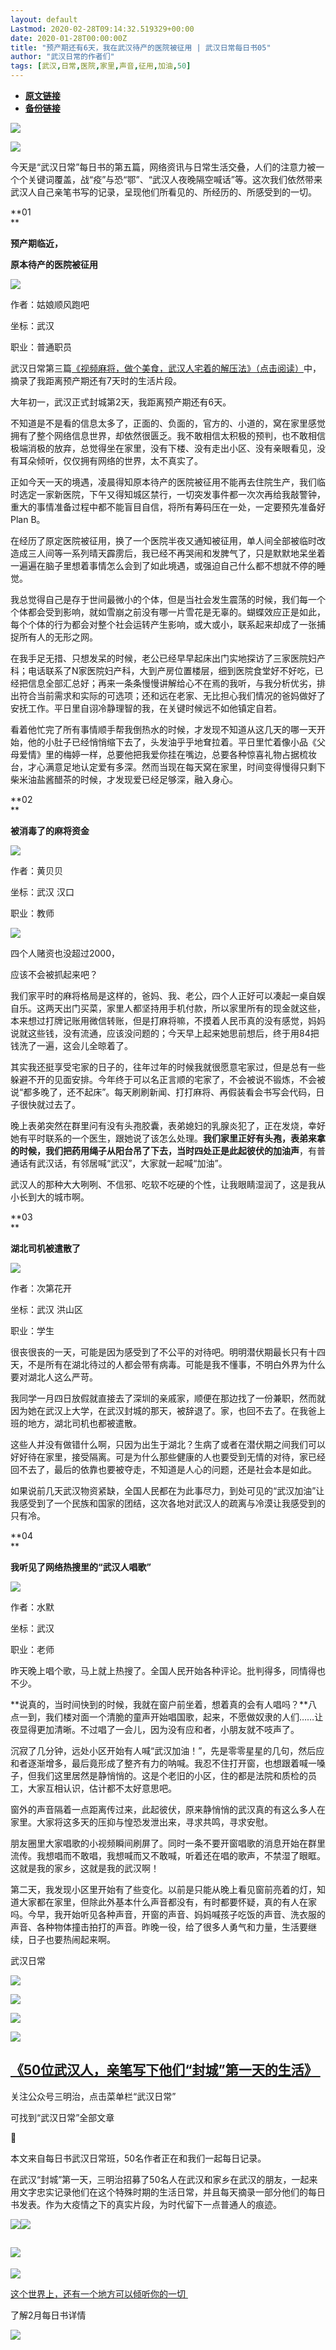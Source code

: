 ```yaml
---
layout: default
Lastmod: 2020-02-28T09:14:32.519329+00:00
date: 2020-01-28T00:00:00Z
title: "预产期还有6天，我在武汉待产的医院被征用 | 武汉日常每日书05"
author: "武汉日常的作者们"
tags: [武汉,日常,医院,家里,声音,征用,加油,50]
---
```


* [**原文链接**](http://mp.weixin.qq.com/s?__biz=MjM5NzU4ODQ2MA==&mid=2676482255&idx=1&sn=ed66ab5113b6a5e2074cc336c81a63de&chksm=bca4fc4c8bd3755aed7cf176b4ecb38af4c869cbd3881ef334c4b4fc50a6af741fe1b5ce3001#rd)
* [**备份链接**](http://archive.is/BynKI)


  

![](/images/post/33567f9faf5f7dc5d2f18d47f3a3c575.jpg)

![](/images/post/47d792d8fa2fa323a6b0598442e286b2.jpg)

今天是“武汉日常”每日书的第五篇，网络资讯与日常生活交叠，人们的注意力被一个个关键词覆盖，战“疫”与恐“鄂”、“武汉人夜晚隔空喊话”等。这次我们依然带来武汉人自己亲笔书写的记录，呈现他们所看见的、所经历的、所感受到的一切。

**01  
**

**预产期临近，**

**原本待产的医院被征用**

![](/images/post/965849060c90ed920ba33496eb708dbd.jpg)

作者：姑娘顺风跑吧

坐标：武汉

职业：普通职员

武汉日常第三篇[《视频麻将，做个美食，武汉人宅着的解压法》（点击阅读）](http://mp.weixin.qq.com/s?__biz=MjM5NzU4ODQ2MA==&mid=2676482242&idx=1&sn=c8e3bf214fd72b983487e8d2b32a4a5f&chksm=bca4fc418bd37557da192dff3b5d16859114e69e925476d5a2493c2e97deaf7955dfa724c9ea&scene=21#wechat_redirect)中，摘录了我距离预产期还有7天时的生活片段。

大年初一，武汉正式封城第2天，我距离预产期还有6天。

不知道是不是看的信息太多了，正面的、负面的，官方的、小道的，窝在家里感觉拥有了整个网络信息世界，却依然很匮乏。我不敢相信太积极的预判，也不敢相信极端消极的放弃，总觉得坐在家里，没有下楼、没有走出小区、没有亲眼看见，没有耳朵倾听，仅仅拥有网络的世界，太不真实了。

正如今天一天的境遇，凌晨得知原本待产的医院被征用不能再去住院生产，我们临时选定一家新医院，下午又得知城区禁行，一切突发事件都一次次再给我敲警钟，重大的事情准备过程中都不能盲目自信，将所有筹码压在一处，一定要预先准备好Plan B。

在经历了原定医院被征用，换了一个医院半夜又通知被征用，单人间全部被临时改造成三人间等一系列晴天霹雳后，我已经不再哭闹和发脾气了，只是默默地呆坐着一遍遍在脑子里想着事情怎么会到了如此境遇，或强迫自己什么都不想就不停的睡觉。

我总觉得自己是存于世间最微小的个体，但是当社会发生震荡的时候，我们每一个个体都会受到影响，就如雪崩之前没有哪一片雪花是无辜的。蝴蝶效应正是如此，每个个体的行为都会对整个社会运转产生影响，或大或小，联系起来却成了一张捕捉所有人的无形之网。

在我手足无措、只想发呆的时候，老公已经早早起床出门实地探访了三家医院妇产科；电话联系了N家医院妇产科，大到产房位置楼层，细到医院食堂好不好吃，已经把信息全部汇总好；再来一条条慢慢讲解给心不在焉的我听，与我分析优劣，排出符合当前需求和实际的可选项；还和远在老家、无比担心我们情况的爸妈做好了安抚工作。平日里自诩冷静理智的我，在关键时候远不如他镇定自若。

看着他忙完了所有事情顺手帮我倒热水的时候，才发现不知道从这几天的哪一天开始，他的小肚子已经悄悄缩下去了，头发油乎乎地耷拉着。平日里忙着像小品《父母爱情》里的梅婷一样，总要他把我爱你挂在嘴边，总要各种惊喜礼物占据梳妆台，才心满意足地认定爱有多深。然而当现在每天窝在家里，时间变得慢得只剩下柴米油盐酱醋茶的时候，才发现爱已经足够深，融入身心。

**02  
**

**被消毒了的麻将资金**

![](/images/post/ee1c8265e6e9efa1965a82f762a454f4.jpg)

作者：黄贝贝

坐标：武汉 汉口

职业：教师

![](/images/post/3b5ae19d41736f428270f7c757f6416e.jpg)

四个人赌资也没超过2000，

应该不会被抓起来吧？

我们家平时的麻将格局是这样的，爸妈、我、老公，四个人正好可以凑起一桌自娱自乐。这两天出门买菜，家里人都坚持用手机付款，所以家里所有的现金就这些，本来想过打牌记账用微信转账，但是打麻将嘛，不摸着人民币真的没有感觉，妈妈说就这些钱，没有流通，应该没问题的；今天早上起来她思前想后，终于用84把钱洗了一遍，这会儿全晾着了。

其实我还挺享受宅家的日子的，往年过年的时候我就很愿意宅家过，但是总有一些躲避不开的见面安排。今年终于可以名正言顺的宅家了，不会被说不锻炼，不会被说“都多晚了，还不起床”。每天刷刷新闻、打打麻将、再假装看会书写会代码，日子很快就过去了。

晚上表弟突然在群里问有没有头孢胶囊，表弟媳妇的乳腺炎犯了，正在发烧，幸好她有平时联系的一个医生，跟她说了该怎么处理。**我们家里正好有头孢，表弟来拿的时候，我们把药用绳子从阳台吊了下去，当时四处正是此起彼伏的加油声**，有普通话有武汉话，有邻居喊“武汉”，大家就一起喊“加油”。

武汉人的那种大大咧咧、不信邪、吃软不吃硬的个性，让我眼睛湿润了，这是我从小长到大的城市啊。

**03  
**

**湖北司机被遣散了**

![](/images/post/d234600ea7d264f4cab3b05ae1b5a36f.jpg)

作者：次第花开

坐标：武汉 洪山区

职业：学生

很丧很丧的一天，可能是因为感受到了不公平的对待吧。明明潜伏期最长只有十四天，不是所有在湖北待过的人都会带有病毒。可能是我不懂事，不明白外界为什么要对湖北人这么严苛。

我同学一月四日放假就直接去了深圳的亲戚家，顺便在那边找了一份兼职，然而就因为她在武汉上大学，在武汉封城的那天，被辞退了。家，也回不去了。在我爸上班的地方，湖北司机也都被遣散。

这些人并没有做错什么啊，只因为出生于湖北？生病了或者在潜伏期之间我们可以好好待在家里，接受隔离。可是为什么那些健康的人也要受到无情的对待，家已经回不去了，最后的依靠也要被夺走，不知道是人心的问题，还是社会本是如此。

如果说前几天武汉物资紧缺，全国人民都在为此事尽力，到处可见的“武汉加油”让我感受到了一个民族和国家的团结，这次各地对武汉人的疏离与冷漠让我感受到的只有冷。

**04  
**

**我听见了网络热搜里的“武汉人唱歌”**

![](/images/post/57aae861ab1e3b614828e54c22844804.jpg)

作者：水默

坐标：武汉

职业：老师

昨天晚上唱个歌，马上就上热搜了。全国人民开始各种评论。批判得多，同情得也不少。

**说真的，当时间快到的时候，我就在窗户前坐着，想着真的会有人唱吗？**八点一到，我们楼对面一个清脆的童声开始唱国歌，起来，不愿做奴隶的人们……让夜显得更加清晰。不过唱了一会儿，因为没有应和者，小朋友就不吱声了。

沉寂了几分钟，远处小区开始有人喊“武汉加油！”，先是零零星星的几句，然后应和者逐渐增多，最后竟形成了整齐有力的呐喊。我忍不住打开窗，也想跟着喊一嗓子，但我们这里居然是静悄悄的。这是个老旧的小区，住的都是法院和质检的员工，大家互相认识，估计都不太好意思吧。

窗外的声音隔着一点距离传过来，此起彼伏，原来静悄悄的武汉真的有这么多人在家里。大家将这多天的压抑与惶恐发泄出来，寻求共鸣，寻求安慰。

朋友圈里大家唱歌的小视频瞬间刷屏了。同时一条不要开窗唱歌的消息开始在群里流传。我想唱而不敢唱，我想喊而又不敢喊，听着还在唱的歌声，不禁湿了眼眶。这就是我的家乡，这就是我的武汉啊！

第二天，我发现小区里开始有了些变化。以前是只能从晚上看见窗前亮着的灯，知道大家都在家里，但除此外基本什么声音都没有，有时都要怀疑，真的有人在家吗。今早，我开始听见各种声音，开窗的声音、妈妈喊孩子吃饭的声音、洗衣服的声音、各种物体撞击拍打的声音。昨晚一役，给了很多人勇气和力量，生活要继续，日子也要热闹起来啊。

  

武汉日常

  

  

[![](/images/post/0995e660c00800f4109be6ae7dbd98ef.jpg)](http://mp.weixin.qq.com/s?__biz=MjM5NzU4ODQ2MA==&mid=2676482248&idx=1&sn=b597018f110889b8c340dac7b15b69e1&chksm=bca4fc4b8bd3755dd774cfda378286b14e5411a038ed547bfe518bc958891ee0ff80eb786ff8&scene=21#wechat_redirect)

  

[![](/images/post/a828fc4d02a6d175ba4814c7eab0807f.jpg)](http://mp.weixin.qq.com/s?__biz=MjM5NzU4ODQ2MA==&mid=2676482242&idx=1&sn=c8e3bf214fd72b983487e8d2b32a4a5f&chksm=bca4fc418bd37557da192dff3b5d16859114e69e925476d5a2493c2e97deaf7955dfa724c9ea&scene=21#wechat_redirect)

  

[![](/images/post/9318e8fc393db4f1371219424b697f33.jpg)](http://mp.weixin.qq.com/s?__biz=MjM5NzU4ODQ2MA==&mid=2676482237&idx=1&sn=c60304dd64fc3f917a6daa8fdcbde437&chksm=bca4fc3e8bd37528e56d9ddebd86430dd1dfbbd49e1fb176c62912b50e25c60288f4bc6f0fab&scene=21#wechat_redirect)

[![](/images/post/985717c6b578eafd5e4e0205b71d0cc7.jpg)](http://mp.weixin.qq.com/s?__biz=MjM5NzU4ODQ2MA==&mid=2676482229&idx=1&sn=96e054f429e012617aa631529f0f9363&chksm=bca4fc368bd37520673414401fd87938f44b3db50e257c42a6030f412ba38860c057a2e31799&scene=21#wechat_redirect)

[《50位武汉人，亲笔写下他们“封城”第一天的生活》 ](http://mp.weixin.qq.com/s?__biz=MjM5NzU4ODQ2MA==&mid=2676482229&idx=1&sn=96e054f429e012617aa631529f0f9363&chksm=bca4fc368bd37520673414401fd87938f44b3db50e257c42a6030f412ba38860c057a2e31799&scene=21#wechat_redirect)
---------------------------------------------------------------------------------------------------------------------------------------------------------------------------------------------------------------------------------------------------

关注公众号三明治，点击菜单栏“武汉日常”

可找到“武汉日常”全部文章

💬

本文来自每日书武汉日常班，50名作者正在和我们一起每日记录。

在武汉“封城”第一天，三明治招募了50名人在武汉和家乡在武汉的朋友，一起来用文字忠实记录他们在这个特殊时期的生活日常，并且每天摘录一部分他们的每日书发表。作为大疫情之下的真实片段，为时代留下一点普通人的痕迹。

  

![](/images/post/cc5812a0c0b956d48743b6949bcf4258.jpg)![](/images/post/8ad7874bed1caf74a9c43ee7744208dc.jpg)

**![](/images/post/47d7f45f2c7f36ae6c6474b9ddda4bbb.jpg)**
--------------------------------------------------------------------------------------------------------------------------------------------------

[![](/images/post/26d51937e27f81ecece7cced5194e17e.jpg)](http://mp.weixin.qq.com/s?__biz=MjM5NzU4ODQ2MA==&mid=2676482157&idx=1&sn=96b65585d845e27807262dee2186406b&chksm=bca4fcee8bd375f82ff369305565108ece714f179d06e59e84812a1bfbb68a68ed15c3e4406d&scene=21#wechat_redirect)

[这个世界上，还有一个地方可以倾听你的一切 ](http://mp.weixin.qq.com/s?__biz=MjM5NzU4ODQ2MA==&mid=2676482157&idx=1&sn=96b65585d845e27807262dee2186406b&chksm=bca4fcee8bd375f82ff369305565108ece714f179d06e59e84812a1bfbb68a68ed15c3e4406d&scene=21#wechat_redirect)

了解2月每日书详情

![](/images/post/824523fe44ff7c70172343f2a0c55d67.jpg)


